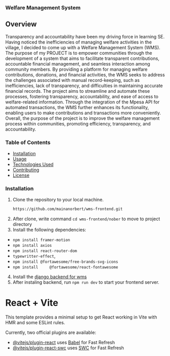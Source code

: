 ### Welfare Management System

## Overview

Transparency and accountability have been my driving force in learning SE. Having noticed the inefficiencies of managing welfare activities in the village, I decided to come up with a Welfare Management System (WMS). The purpose of my PROJECT is to empower communities through the development of a system that aims to facilitate transparent contributions, accountable financial management, and seamless interaction among community members. By providing a platform for managing welfare contributions, donations, and financial activities, the WMS seeks to address the challenges associated with manual record-keeping, such as inefficiencies, lack of transparency, and difficulties in maintaining accurate financial records. The project aims to streamline and automate these processes, fostering transparency, accountability, and ease of access to welfare-related information. Through the integration of the Mpesa API for automated transactions, the WMS further enhances its functionality, enabling users to make contributions and transactions more conveniently. Overall, the purpose of the project is to improve the welfare management process within communities, promoting efficiency, transparency, and accountability.
### Table of Contents

- [Installation](#installation)
- [Usage](#usage)
- [Technologies Used](#technologies-used)
- [Contributing](#contributing)
- [License](#license)

### Installation

1. Clone the repository to your local machine.
   ```sh
   https://github.com/mainanorbert/wms-frontend.git
 2. After clone, write command `cd wms-frontend/nober` to move to project directory
 3. Install the following dependencies:
 - `npm install framer-motion`
 - `npm install axios`
 - `npm install react-router-dom`
 - `typewritter-effect`,
 - `npm install @fortawesome/free-brands-svg-icons`
 - `npm install 	@fortawesome/react-fontawesome`
 4. Install the [django backend for wms](https://github.com/mainanorbert/Welfare_Management_System/tree/main)
 5. After instaling backend, run `npm run dev` to start your frontend server.
# React + Vite

This template provides a minimal setup to get React working in Vite with HMR and some ESLint rules.

Currently, two official plugins are available:

- [@vitejs/plugin-react](https://github.com/vitejs/vite-plugin-react/blob/main/packages/plugin-react/README.md) uses [Babel](https://babeljs.io/) for Fast Refresh
- [@vitejs/plugin-react-swc](https://github.com/vitejs/vite-plugin-react-swc) uses [SWC](https://swc.rs/) for Fast Refresh
